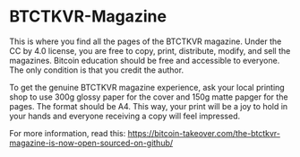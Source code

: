 # BTCTKVR-Magazine

This is where you find all the pages of the BTCTKVR magazine. Under the CC by 4.0 license, you are free to copy, print, distribute, modify, and sell the magazines.
Bitcoin education should be free and accessible to everyone. The only condition is that you credit the author.

To get the genuine BTCTKVR magazine experience, ask your local printing shop to use 300g glossy paper for the cover and 150g matte papger for the pages. The format should be A4. This way, your print will be a joy to hold in your hands and everyone receiving a copy will feel impressed.

For more information, read this: https://bitcoin-takeover.com/the-btctkvr-magazine-is-now-open-sourced-on-github/ 
